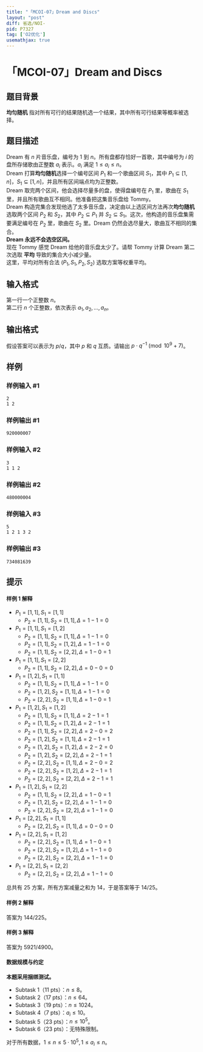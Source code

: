 ```yaml
---
title: "「MCOI-07」Dream and Discs"
layout: "post"
diff: 省选/NOI-
pid: P7327
tag: ['O2优化']
usemathjax: true
---
```


# 「MCOI-07」Dream and Discs
## 题目背景

**均匀随机** 指对所有可行的结果随机选一个结果，其中所有可行结果等概率被选择。
## 题目描述

Dream 有 $n$ 片音乐盘，编号为 $1$ 到 $n$。所有盘都存恰好一首歌，其中编号为 $i$ 的盘所存储歌由正整数 $a_i$ 表示。$a_i$ 满足 $1\le a_i\le n$。  
Dream 打算**均匀随机**选择一个编号区间 $P_1$ 和一个歌曲区间 $S_1$，其中 $P_1\subseteq [1,n]$，$S_1\subseteq [1,n]$，并且所有区间端点均为正整数。  
Dream 取完两个区间，他会选择尽量多的盘，使得盘编号在 $P_1$ 里，歌曲在 $S_1$ 里，并且所有歌曲互不相同。他准备把这集音乐盘给 Tommy。  
Dream 构造完集合发现他选了太多音乐盘，决定由以上选区间方法再次**均匀随机**选取两个区间 $P_2$ 和 $S_2$，其中 $P_2\subseteq P_1$ 并 $S_2\subseteq S_1$。这次，他构造的音乐盘集需要满足编号在 $P_2$ 里，歌曲在 $S_2$ 里。Dream 仍然会选尽量大，歌曲互不相同的集合。  
**Dream 永远不会选空区间。**  
现在 Tommy 感觉 Dream 给他的音乐盘太少了。请帮 Tommy 计算 Dream 第二次选取 **平均** 导致的集合大小减少量。  
这里，平均对所有合法 $(P_1,S_1,P_2,S_2)$ 选取方案等权重平均。
## 输入格式

第一行一个正整数 $n$。  
第二行 $n$ 个正整数，依次表示 $a_1,a_2,\dots,a_n$。
## 输出格式

假设答案可以表示为 $p/q$，其中 $p$ 和 $q$ 互质。请输出 $p\cdot q^{-1}\pmod{10^9+7}$。
## 样例

### 样例输入 #1
```
2
1 2
```
### 样例输出 #1
```
920000007
```
### 样例输入 #2
```
3
1 1 2
```
### 样例输出 #2
```
480000004
```
### 样例输入 #3
```
5
1 2 1 3 2
```
### 样例输出 #3
```
734081639
```
## 提示

#### 样例 1 解释

 - $P_1=[1,1],S_1=[1,1]$
   - $P_2=[1,1],S_2=[1,1],\Delta=1-1=0$
 - $P_1=[1,1],S_1=[1,2]$
   - $P_2=[1,1],S_2=[1,1],\Delta=1-1=0$
   - $P_2=[1,1],S_2=[1,2],\Delta=1-1=0$
   - $P_2=[1,1],S_2=[2,2],\Delta=1-0=1$
 - $P_1=[1,1],S_1=[2,2]$
   - $P_2=[1,1],S_2=[2,2],\Delta=0-0=0$
 - $P_1=[1,2],S_1=[1,1]$
   - $P_2=[1,1],S_2=[1,1],\Delta=1-1=0$
   - $P_2=[1,2],S_2=[1,1],\Delta=1-1=0$
   - $P_2=[2,2],S_2=[1,1],\Delta=1-0=1$
 - $P_1=[1,2],S_1=[1,2]$
   - $P_2=[1,1],S_2=[1,1],\Delta=2-1=1$
   - $P_2=[1,1],S_2=[1,2],\Delta=2-1=1$
   - $P_2=[1,1],S_2=[2,2],\Delta=2-0=2$
   - $P_2=[1,2],S_2=[1,1],\Delta=2-1=1$
   - $P_2=[1,2],S_2=[1,2],\Delta=2-2=0$
   - $P_2=[1,2],S_2=[2,2],\Delta=2-1=1$
   - $P_2=[2,2],S_2=[1,1],\Delta=2-0=2$
   - $P_2=[2,2],S_2=[1,2],\Delta=2-1=1$
   - $P_2=[2,2],S_2=[2,2],\Delta=2-1=1$
 - $P_1=[1,2],S_1=[2,2]$
   - $P_2=[1,1],S_2=[2,2],\Delta=1-0=1$
   - $P_2=[1,2],S_2=[2,2],\Delta=1-1=0$
   - $P_2=[2,2],S_2=[2,2],\Delta=1-1=0$
 - $P_1=[2,2],S_1=[1,1]$
   - $P_2=[2,2],S_2=[1,1],\Delta=0-0=0$
 - $P_1=[2,2],S_1=[1,2]$
   - $P_2=[2,2],S_2=[1,1],\Delta=1-0=1$
   - $P_2=[2,2],S_2=[1,2],\Delta=1-1=0$
   - $P_2=[2,2],S_2=[2,2],\Delta=1-1=0$
 - $P_1=[2,2],S_1=[2,2]$
   - $P_2=[2,2],S_2=[2,2],\Delta=1-1=0$

总共有 $25$ 方案，所有方案减量之和为 $14$，于是答案等于 $14/25$。

#### 样例 2 解释

答案为 $144/225$。

#### 样例 3 解释

答案为 $5921/4900$。

#### 数据规模与约定

**本题采用捆绑测试。**

 - Subtask 1（11 pts）：$n\le8$。
 - Subtask 2（17 pts）：$n\le64$。
 - Subtask 3（19 pts）：$n\le1024$。
 - Subtask 4（7 pts）：$a_i\le 10$。
 - Subtask 5（23 pts）：$n\le10^5$。
 - Subtask 6（23 pts）：无特殊限制。  

对于所有数据，$1\le n\le5\cdot10^5,1\le a_i\le n$。
